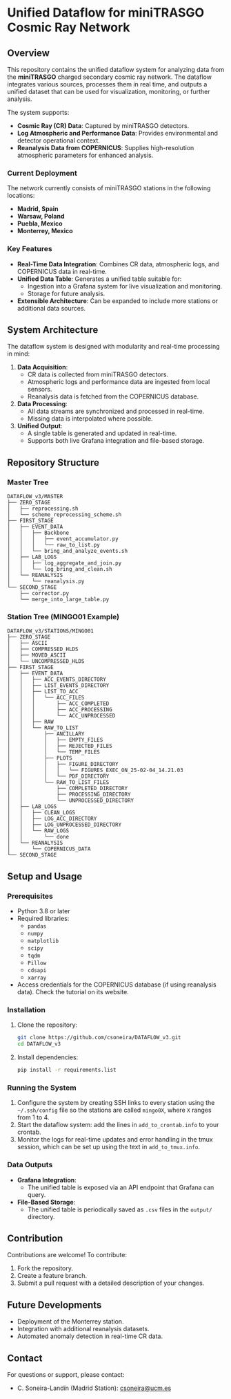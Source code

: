 # Unified Dataflow for miniTRASGO Cosmic Ray Network

## Overview
This repository contains the unified dataflow system for analyzing data from the **miniTRASGO** charged secondary cosmic ray network. The dataflow integrates various sources, processes them in real time, and outputs a unified dataset that can be used for visualization, monitoring, or further analysis.

The system supports:
- **Cosmic Ray (CR) Data**: Captured by miniTRASGO detectors.
- **Log Atmospheric and Performance Data**: Provides environmental and detector operational context.
- **Reanalysis Data from COPERNICUS**: Supplies high-resolution atmospheric parameters for enhanced analysis.

### Current Deployment
The network currently consists of miniTRASGO stations in the following locations:
- **Madrid, Spain**
- **Warsaw, Poland**
- **Puebla, Mexico**
- **Monterrey, Mexico**

### Key Features
- **Real-Time Data Integration**: Combines CR data, atmospheric logs, and COPERNICUS data in real-time.
- **Unified Data Table**: Generates a unified table suitable for:
  - Ingestion into a Grafana system for live visualization and monitoring.
  - Storage for future analysis.
- **Extensible Architecture**: Can be expanded to include more stations or additional data sources.

## System Architecture
The dataflow system is designed with modularity and real-time processing in mind:
1. **Data Acquisition**:
   - CR data is collected from miniTRASGO detectors.
   - Atmospheric logs and performance data are ingested from local sensors.
   - Reanalysis data is fetched from the COPERNICUS database.
2. **Data Processing**:
   - All data streams are synchronized and processed in real-time.
   - Missing data is interpolated where possible.
3. **Unified Output**:
   - A single table is generated and updated in real-time.
   - Supports both live Grafana integration and file-based storage.

## Repository Structure

### Master Tree
```
DATAFLOW_v3/MASTER
├── ZERO_STAGE
│   ├── reprocessing.sh
│   └── scheme_reprocessing_scheme.sh
├── FIRST_STAGE
│   ├── EVENT_DATA
│   │   ├── Backbone
│   │   │   ├── event_accumulator.py
│   │   │   └── raw_to_list.py
│   │   └── bring_and_analyze_events.sh
│   ├── LAB_LOGS
│   │   ├── log_aggregate_and_join.py
│   │   └── log_bring_and_clean.sh
│   └── REANALYSIS
│       └── reanalysis.py
└── SECOND_STAGE
    ├── corrector.py
    └── merge_into_large_table.py
```

### Station Tree (MINGO01 Example)
```
DATAFLOW_v3/STATIONS/MINGO01
├── ZERO_STAGE
│   ├── ASCII
│   ├── COMPRESSED_HLDS
│   ├── MOVED_ASCII
│   └── UNCOMPRESSED_HLDS
├── FIRST_STAGE
│   ├── EVENT_DATA
│   │   ├── ACC_EVENTS_DIRECTORY
│   │   ├── LIST_EVENTS_DIRECTORY
│   │   ├── LIST_TO_ACC
│   │   │   └── ACC_FILES
│   │   │       ├── ACC_COMPLETED
│   │   │       ├── ACC_PROCESSING
│   │   │       └── ACC_UNPROCESSED
│   │   ├── RAW
│   │   └── RAW_TO_LIST
│   │       ├── ANCILLARY
│   │       │   ├── EMPTY_FILES
│   │       │   ├── REJECTED_FILES
│   │       │   └── TEMP_FILES
│   │       ├── PLOTS
│   │       │   ├── FIGURE_DIRECTORY
│   │       │   │   └── FIGURES_EXEC_ON_25-02-04_14.21.03
│   │       │   └── PDF_DIRECTORY
│   │       └── RAW_TO_LIST_FILES
│   │           ├── COMPLETED_DIRECTORY
│   │           ├── PROCESSING_DIRECTORY
│   │           └── UNPROCESSED_DIRECTORY
│   ├── LAB_LOGS
│   │   ├── CLEAN_LOGS
│   │   ├── LOG_ACC_DIRECTORY
│   │   ├── LOG_UNPROCESSED_DIRECTORY
│   │   └── RAW_LOGS
│   │       └── done
│   └── REANALYSIS
│       └── COPERNICUS_DATA
└── SECOND_STAGE
```

## Setup and Usage

### Prerequisites
- Python 3.8 or later
- Required libraries:
  - `pandas`
  - `numpy`
  - `matplotlib`
  - `scipy`
  - `tqdm`
  - `Pillow`
  - `cdsapi`
  - `xarray`
- Access credentials for the COPERNICUS database (if using reanalysis data). Check the tutorial on its website.

### Installation
1. Clone the repository:
   ```bash
   git clone https://github.com/csoneira/DATAFLOW_v3.git
   cd DATAFLOW_v3
   ```

2. Install dependencies:
   ```bash
   pip install -r requirements.list
   ```

### Running the System
1. Configure the system by creating SSH links to every station using the `~/.ssh/config` file so the stations are called `mingo0X`, where `X` ranges from 1 to 4.
2. Start the dataflow system: add the lines in `add_to_crontab.info` to your crontab.
3. Monitor the logs for real-time updates and error handling in the tmux session, which can be set up using the text in `add_to_tmux.info`.

### Data Outputs
- **Grafana Integration**:
  - The unified table is exposed via an API endpoint that Grafana can query.
- **File-Based Storage**:
  - The unified table is periodically saved as `.csv` files in the `output/` directory.

## Contribution
Contributions are welcome! To contribute:
1. Fork the repository.
2. Create a feature branch.
3. Submit a pull request with a detailed description of your changes.

## Future Developments
- Deployment of the Monterrey station.
- Integration with additional reanalysis datasets.
- Automated anomaly detection in real-time CR data.

## Contact
For questions or support, please contact:
- C. Soneira-Landín (Madrid Station): [csoneira@ucm.es](mailto:csoneira@ucm.es)
